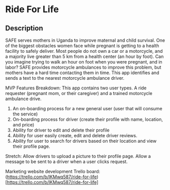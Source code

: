 # Ride For Life

## Description

SAFE serves mothers in Uganda to improve maternal and child survival. One of the biggest obstacles women face while pregnant is getting to a health facility to safely deliver. Most people do not own a car or a motorcycle, and a majority live greater than 5 km from a health center (an hour by foot). Can you imagine trying to walk an hour on foot when you were pregnant, and in labor? SAFE provides motorcycle ambulances to improve this problem, but mothers have a hard time contacting them in time. This app identifies and sends a text to the nearest motorcycle ambulance driver.
 
 
 MVP Features Breakdown:
 This app contains two user types. A ride requester (pregnant mom, or their caregiver) and a trained motorcycle ambulance drive.
 1. An on-boarding process for a new general user (user that will consume the service)
 2. On-boarding process for driver (create their profile with name, location, and price)
 3. Ability for driver to edit and delete their profile
 4. Ability for user easily create, edit and delete driver reviews.
 5. Ability for user to search for drivers based on their location and view their profile page.
 
 Stretch: Allow drivers to upload a picture to their profile page. Allow a message to be sent to a driver when a user clicks request.
 
 Marketing website development Trello board: (https://trello.com/b/lKMwq587/ride-for-life)[https://trello.com/b/lKMwq587/ride-for-life]
